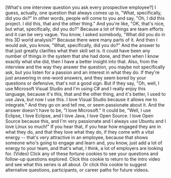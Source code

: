 
[What&#39;s one interview question
you ask every prospective employee?]
I guess, actually, one question
that always comes up is,
&quot;What, specifically, did you do?&quot;
In other words, people
will come to you and say,
&quot;Oh, I did this project.
I did this, that and the other thing.&quot;
And you&#39;re like, &quot;OK, that&#39;s nice,
but what, specifically, did you do?&quot;
Because a lot of things are team efforts
and it can be very vague.
You know, I asked somebody,
&quot;What did you do
in this 3D world analysis?&quot;
Because there were many parts of it.
And then I would ask, you know,
&quot;What, specifically, did you do?&quot;
And the answer to that
just greatly clarifies
what their skill set is.
It could have been any number of things
in the system that she had done,
and then when I know exactly what she did,
then I have a better insight into that.
Also, from the interview
and the way they answer the question,
you maybe not specifically ask,
but you listen for a passion
and an interest in what they do.
If they&#39;re just answering
in one-word answers,
and they seem bored by your questions
or defensive,
that&#39;s not a good sign.
But if they say, &quot;Oh, well,
I use Microsoft Visual Studio
and I&#39;m using C#
and I really enjoy this language,
because it&#39;s this, that
and the other thing, and it&#39;s better,
I used to use Java, but now I use this.
I love Visual Studio
because it allows me to integrate.&quot;
And they go on and tell me,
or seem passionate about it.
And the answer doesn&#39;t have to be,
&quot;I love Microsoft.&quot;
It could be, &quot;Well, I use
Eclipse, I love Eclipse,
and I love Java, I love Open Source.
I love Open Source because this,
and I&#39;m very passionate and I always use
Ubuntu and I love Linux so much!&quot;
If you hear that,
if you hear how engaged
they are in what they do,
and that they love what they do,
if they come with a vital energy --
that&#39;s very attractive in an employee,
because that shows someone
who&#39;s going to engage and learn
and, you know, just add a lot
of energy to your team,
and that&#39;s what, I think,
a lot of employers are looking for.
(Video) Click any of these fortune cookies
to see your questions
and follow-up questions explored.
Click this cookie to return
to the intro video
and see what this series is all about.
Or click this cookie
to suggest alternative questions,
participants, or career paths
for future videos.
